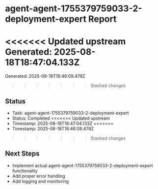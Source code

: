 # agent-agent-1755379759033-2-deployment-expert Report

<<<<<<< Updated upstream
Generated: 2025-08-18T18:47:04.133Z
=======
Generated: 2025-08-18T18:46:09.478Z
>>>>>>> Stashed changes

## Status
- Task: agent-agent-1755379759033-2-deployment-expert
- Status: Completed
<<<<<<< Updated upstream
- Timestamp: 2025-08-18T18:47:04.133Z
=======
- Timestamp: 2025-08-18T18:46:09.478Z
>>>>>>> Stashed changes

## Next Steps
- Implement actual agent-agent-1755379759033-2-deployment-expert functionality
- Add proper error handling
- Add logging and monitoring
